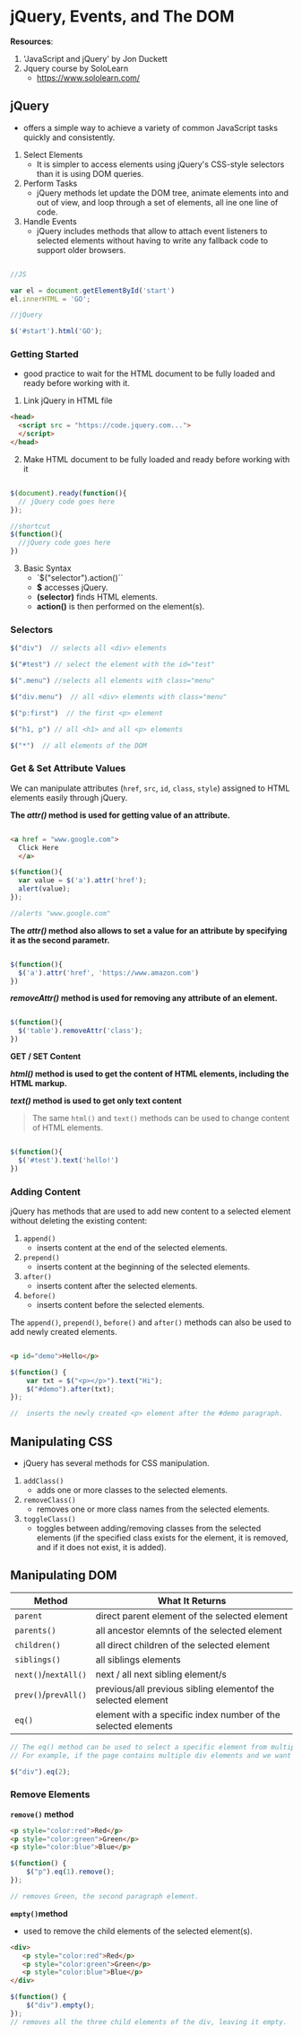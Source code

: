 # jQuery, Events, and The DOM

**Resources**:
1. 'JavaScript and jQuery'  by Jon Duckett  
2. Jquery course by SoloLearn
    - https://www.sololearn.com/ 

## jQuery 

- offers a simple way to achieve a variety of common JavaScript tasks quickly and consistently.

1. Select Elements
    - It is simpler to access elements using jQuery's CSS-style selectors than it is using DOM queries.
2. Perform Tasks
    - jQuery methods let update the DOM tree, animate elements into and out of view, and loop through a set of elements, all ine one line of code.
3. Handle Events 
    - jQuery includes methods that allow to attach event listeners to selected elements without having to write any fallback code to support older browsers.

```javascript 

//JS 

var el = document.getElementById('start')
el.innerHTML = 'GO';

//jQuery 

$('#start').html('GO');
```  

### Getting Started

- good practice to wait for the HTML document to be fully loaded and ready before working with it.  

1. Link jQuery in HTML file 

```html 
<head>
  <script src = "https://code.jquery.com...">
  </script>
</head>
``` 

2. Make HTML document to be fully loaded and ready before working with it

```javascript 

$(document).ready(function(){
  // jQuery code goes here
});

//shortcut 
$(function(){
  //jQuery code goes here
})
``` 

3. Basic Syntax
    - `$("selector").action()``
    - **$** accesses jQuery.
    - **(selector)** finds HTML elements.
    - **action()** is then performed on the element(s).

### Selectors 

```javascript 
$("div")  // selects all <div> elements

$("#test") // select the element with the id="test"

$(".menu") //selects all elements with class="menu"

$("div.menu")  // all <div> elements with class="menu"

$("p:first")  // the first <p> element

$("h1, p") // all <h1> and all <p> elements

$("*")  // all elements of the DOM
``` 
### Get & Set Attribute Values


We can manipulate attributes (`href`, `src`, `id`, `class`, `style`) assigned to HTML elements easily through jQuery. 

**The _attr()_ method is used for getting value of an attribute.**

```html 

<a href = "www.google.com">
  Click Here
  </a>
```

```javascript 
$(function(){
  var value = $('a').attr('href');
  alert(value);
});

//alerts "www.google.com"
``` 

**The _attr()_ method also allows to set a value for an attribute by specifying it as the second parametr.**

```javascript 

$(function(){
  $('a').attr('href', 'https://www.amazon.com')
})
``` 

**_removeAttr()_ method is used for removing any attribute of an element.**

```javascript 

$(function(){
  $('table').removeAttr('class');
})
``` 
**GET / SET Content**

**_html()_ method is used to get the content of HTML elements, including the HTML markup.**

**_text()_ method is used to get only text content**  

> The same `html()` and `text()` methods can be used to change content of HTML elements.

```javascript 

$(function(){
  $('#test').text('hello!')
})
``` 

### Adding Content

jQuery has methods that are used to add new content to a selected element without deleting the existing content:

1. `append()` 
    - inserts content at the end of the selected elements.
2. `prepend()` 
    - inserts content at the beginning of the selected elements.
3. `after()` 
    - inserts content after the selected elements.
4. `before()` 
    - inserts content before the selected elements.  

The `append()`, `prepend()`, `before()` and `after()` methods can also be used to add newly created elements. 

```html 

<p id="demo">Hello</p>

``` 

```javascript 
$(function() {
    var txt = $("<p></p>").text("Hi");
    $("#demo").after(txt);
});

//  inserts the newly created <p> element after the #demo paragraph.
```

## Manipulating CSS  

- jQuery has several methods for CSS manipulation.

1. `addClass()`
    - adds one or more classes to the selected elements.
2. `removeClass()`
    - removes one or more class names from the selected elements.
3. `toggleClass()`
    - toggles between adding/removing classes from the selected elements (if the specified class exists for the element, it is removed, and if it does not exist, it is added). 

## Manipulating DOM  

| Method  |  What It Returns |
|---|---|
| `parent`  | direct parent element of the selected element  |
| `parents()`  | all ancestor elemnts of the selected element  |
| `children()`  | all direct children of the selected element  |
| `siblings()`  | all siblings elements  |
| `next()`/`nextAll()`  | next / all next sibling element/s  |
| `prev()`/`prevAll()`  | previous/all previous sibling elementof the selected element  |
| `eq()`  | element with a specific index number of the selected elements  |

```javascript
// The eq() method can be used to select a specific element from multiple selected elements.
// For example, if the page contains multiple div elements and we want to select the third one

$("div").eq(2);

``` 

### Remove Elements

**`remove()` method**

```html 
<p style="color:red">Red</p>
<p style="color:green">Green</p>
<p style="color:blue">Blue</p>
```

```javascript 
$(function() {
    $("p").eq(1).remove();
});

// removes Green, the second paragraph element. 
```

**`empty()`method**  

- used to remove the child elements of the selected element(s).

```html 
<div>
   <p style="color:red">Red</p>
   <p style="color:green">Green</p>
   <p style="color:blue">Blue</p>
</div>
```
```javascript 
$(function() {
    $("div").empty();
});
// removes all the three child elements of the div, leaving it empty.
``` 
